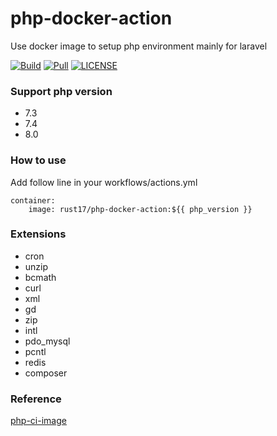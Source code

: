 # php-docker-action
Use docker image to setup php environment mainly for laravel

[![Build](https://github.com/rust17/php-docker-action/workflows/.github/workflows/action.yml/badge.svg)](https://github.com/rust17/php-docker-action/actions)
[![Pull](https://img.shields.io/docker/pulls/rust17/php-docker-action.svg)](https://img.shields.io/docker/pulls/rust17/php-docker-action.svg)
[![LICENSE](https://img.shields.io/github/license/rust17/php-docker-action)](https://github.com/rust17/php-docker-action/blob/master/LICENSE)

### Support php version

* 7.3
* 7.4
* 8.0

### How to use

Add follow line in your workflows/actions.yml
```
container:
	image: rust17/php-docker-action:${{ php_version }}
```

### Extensions

* cron
* unzip
* bcmath
* curl
* xml
* gd
* zip
* intl
* pdo_mysql
* pcntl
* redis
* composer

### Reference

[php-ci-image](https://github.com/nauxliu/php-ci-image)